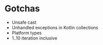 # Gotchas

* Unsafe cast
* Unhandled exceptions in Kotlin collections
* Platform types
* 1..10 iteration inclusive
